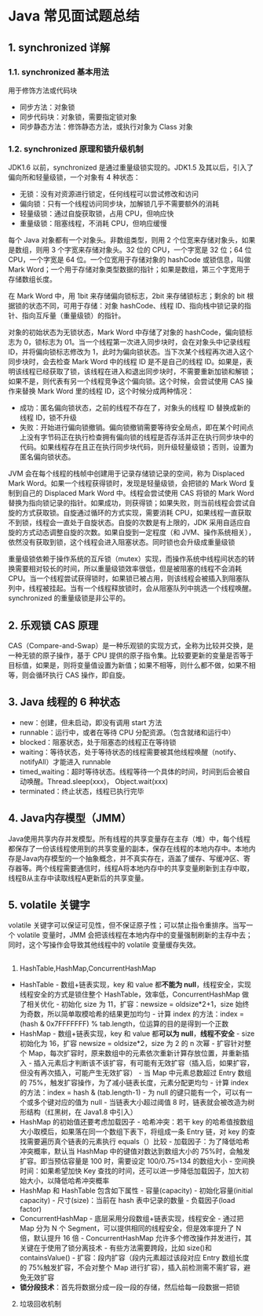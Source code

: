 # Java 常见面试题总结

## 1. synchronized 详解

### 1.1. synchronized 基本用法

用于修饰方法或代码块

- 同步方法：对象锁
- 同步代码块：对象锁，需要指定锁对象
- 同步静态方法：修饰静态方法，或执行对象为 Class 对象

### 1.2. synchronized 原理和锁升级机制

JDK1.6 以前，synchronized 是通过重量级锁实现的。JDK1.5 及其以后，引入了偏向所和轻量级锁，一个对象有 4 种状态：

- 无锁：没有对资源进行锁定，任何线程可以尝试修改和访问
- 偏向锁：只有一个线程访问同步块，加解锁几乎不需要额外的消耗
- 轻量级锁：通过自旋获取锁，占用 CPU，但响应快
- 重量级锁：阻塞线程，不消耗 CPU，但响应缓慢

每个 Java 对象都有一个对象头。非数组类型，则用 2 个位宽来存储对象头，如果是数组，则用 3 个字宽来存储对象头。32 位的 CPU，一个字宽是 32 位；64 位 CPU，一个字宽是 64 位。一个位宽用于存储对象的 hashCode 或锁信息，叫做 Mark Word；一个用于存储对象类型数据的指针；如果是数组，第三个字宽用于存储数组长度。

在 Mark Word 中，用 1bit 来存储偏向锁标志，2bit 来存储锁标志；剩余的 bit 根据锁的状态不同，可用于存储：对象 hashCode、线程 ID、指向栈中锁记录的指针、指向互斥量（重量级锁）的指针。

对象的初始状态为无锁状态，Mark Word 中存储了对象的 hashCode，偏向锁标志为 0，锁标志为 01。当一个线程第一次进入同步块时，会在对象头中记录线程 ID，并将偏向锁标志修改为 1，此时为偏向锁状态。当下次某个线程再次进入这个同步块时，会去检查 Mark Word 中的线程 ID 是不是自己的线程 ID。如果是，表明该线程已经获取了锁，该线程在进入和退出同步块时，不需要重新加锁和解锁；如果不是，则代表有另一个线程竞争这个偏向锁。这个时候，会尝试使用 CAS 操作来替换 Mark Word 里的线程 ID，这个时候分成两种情况：

- 成功：匿名偏向锁状态，之前的线程不存在了，对象头的线程 ID 替换成新的线程 ID，锁不升级
- 失败：开始进行偏向锁撤销。偏向锁撤销需要等待安全局点，即在某个时间点上没有字节码正在执行检查拥有偏向锁的线程是否存活并正在执行同步块中的代码。如果线程存在且正在执行同步块代码，则升级轻量级锁；否则，设置为匿名偏向锁状态。

JVM 会在每个线程的栈帧中创建用于记录存储锁记录的空间，称为 Displaced Mark Word。如果一个线程获得锁时，发现是轻量级锁，会把锁的 Mark Word 复制到自己的 Displaced Mark Word 中。线程会尝试使用 CAS 将锁的 Mark Word 替换为指向锁记录的指针。如果成功，则获得锁；如果失败，则当前线程会尝试自旋的方式获取锁。自旋通过循环的方式实现，需要消耗 CPU，如果线程一直获取不到锁，线程会一直处于自旋状态。自旋的次数是有上限的，JDK 采用自适应自旋的方式动态调整自旋的次数。如果自旋到一定程度（和 JVM、操作系统相关），依然没有获取到锁，这个线程会进入阻塞状态。同时锁也会升级成重量级锁

重量级锁依赖于操作系统的互斥锁（mutex）实现，而操作系统中线程间状态的转换需要相对较长的时间，所以重量级锁效率很低，但是被阻塞的线程不会消耗 CPU。当一个线程尝试获得锁时，如果锁已被占用，则该线程会被插入到阻塞队列中，线程被挂起。当有一个线程释放锁时，会从阻塞队列中挑选一个线程唤醒。synchronized 的重量级锁是非公平的。

## 2. 乐观锁 CAS 原理

CAS（Compare-and-Swap）是一种乐观锁的实现方式，全称为比较并交换，是一种无锁的原子操作，基于 CPU 提供的原子指令集。比较要更新的变量是否等于目标值，如果是，则将变量值设置为新值；如果不相等，则什么都不做，如果不相等，则会循环执行 CAS 操作，即自旋。

## 3. Java 线程的 6 种状态

- new：创建，但未启动，即没有调用 start 方法
- runnable：运行中，或者在等待 CPU 分配资源。（包含就绪和运行中）
- blocked：阻塞状态，处于阻塞态的线程正在等待锁
- waiting：等待状态，处于等待状态的线程需要被其他线程唤醒（notify、notifyAll）才能进入 runnable
- timed_waiting：超时等待状态。线程等待一个具体的时间，时间到后会被自动唤醒。Thread.sleep(xxx)， Object.wait(xxx)
- terminated：终止状态，线程已执行完毕

## 4. Java内存模型（JMM）

Java使用共享内存并发模型。所有线程的共享变量存在主存（堆）中，每个线程都保存了一份该线程使用到的共享变量的副本，保存在线程的本地内存中。本地内存是Java内存模型的一个抽象概念，并不真实存在，涵盖了缓存、写缓冲区、寄存器等。两个线程需要通信时，线程A将本地内存中的共享变量刷新到主存中取，线程B从主存中读取线程A更新后的共享变量。

## 5. volatile 关键字

volatile 关键字可以保证可见性，但不保证原子性；可以禁止指令重排序。当写一个 volatile 变量时，JMM 会把该线程在本地内存中的变量强制刷新的主存中去；同时，这个写操作会导致其他线程中的 volatile 变量缓存失效。

##

1. HashTable,HashMap,ConcurrentHashMap

- HashTable - 数组+链表实现，key 和 value 都**不能为 null**，线程安全，实现线程安全的方式是锁住整个 HashTable，效率低，ConcurrentHashMap 做了相关优化 - 初始化 size 为 11，扩容：newsize = oldsize\*2+1，size 始终为奇数，所以简单取模哈希的结果更加均匀 - 计算 index 的方法：index = (hash & 0x7FFFFFFF) % tab.length，位运算的目的是得到一个正数
- HashMap - 数组+链表实现，key 和 value 都**可以为 null**，**线程不安全** - size 初始化为 16，扩容 newsize = oldsize\*2，size 为 2 的 n 次幂 - 扩容针对整个 Map，每次扩容时，原来数组中的元素依次重新计算存放位置，并重新插入 - 插入元素后才判断该不该扩容，有可能有无效扩容（插入后，如果扩容，但没有再次插入，可能产生无效扩容） - 当 Map 中元素总数超过 Entry 数组的 75%，触发扩容操作，为了减小链表长度，元素分配更均匀 - 计算 index 的方法：index = hash & (tab.length-1) - 为 null 的键只能有一个，可以有一个或多个键对应的值为 null - 当链表大小超过阈值 8 时，链表就会被改造为树形结构（红黑树，在 Java1.8 中引入）
- HashMap 的初始值还要考虑加载因子 - 哈希冲突：若干 key 的哈希值按数组大小取模后，如果落在同一个数组下表下，将组成一条 Entry 链，对 key 的查找需要遍历真个链表的元素执行 equals（）比较 - 加载因子：为了降低哈希冲突概率，默认当 HashMap 中的键值对数达到数组大小的 75%时，会触发扩容。即当预估容量是 100 时，需要设定 100/0.75=134 的数组大小 - 空间换时间：如果希望加快 Key 查找的时间，还可以进一步降低加载因子，加大初始大小，以降低哈希冲突概率
- HashMap 和 HashTable 包含如下属性 - 容量(capacity) - 初始化容量(initial capacity) - 尺寸(size)：当前在 hash 表中记录的数量 - 负载因子(load factor)
- ConcurrentHashMap - 底层采用分段数组+链表实现，线程安全 - 通过把 Map 分为 N 个 Segment，可以提供相同的线程安全，但是效率提升了 N 倍，默认提升 16 倍 - ConcurrentHashMap 允许多个修改操作并发进行，其关键在于使用了锁分离技术 - 有些方法需要跨段，比如 size()和 containsValue() - 扩容：段内扩容（段内元素超过该段对应 Entry 数组长度的 75%触发扩容，不会对整个 Map 进行扩容），插入前检测需不需扩容，避免无效扩容
- **锁分段技术**：首先将数据分成一段一段的存储，然后给每一段数据一把锁

2. 垃圾回收机制
